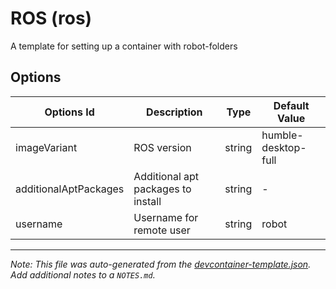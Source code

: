 
# ROS (ros)

A template for setting up a container with robot-folders

## Options

| Options Id | Description | Type | Default Value |
|-----|-----|-----|-----|
| imageVariant | ROS version | string | humble-desktop-full |
| additionalAptPackages | Additional apt packages to install | string | - |
| username | Username for remote user | string | robot |



---

_Note: This file was auto-generated from the [devcontainer-template.json](https://github.com/taDachs/devcontainer-templates/blob/main/src/ros/devcontainer-template.json).  Add additional notes to a `NOTES.md`._
